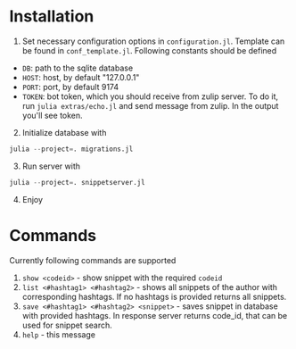 # Installation

1. Set necessary configuration options in `configuration.jl`. Template can be found in `conf_template.jl`. Following constants should be defined

* `DB`: path to the sqlite database
* `HOST`: host, by default "127.0.0.1"
* `PORT`: port, by default 9174
* `TOKEN`: bot token, which you should  receive from zulip server. To do it, run `julia extras/echo.jl` and send message from zulip. In the output you'll see token.

2. Initialize database with
```julia
julia --project=. migrations.jl
```

3. Run server with 
```julia
julia --project=. snippetserver.jl
```

4. Enjoy

# Commands
Currently following commands are supported

1. `show <codeid>` - show snippet with the required `codeid`
2. `list <#hashtag1> <#hashtag2>` - shows all snippets of the author with corresponding hashtags. If no hashtags is provided returns all snippets.
3. `save <#hashtag1> <#hashtag2> <snippet>` - saves snippet in database with provided hashtags. In response server returns code_id, that can be used for snippet search.
4. `help` - this message
